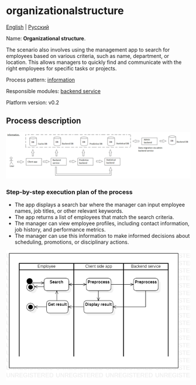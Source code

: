 # organizationalstructure

[English](organizationalstructure.md) | [Русский](organizationalstructure.ru.md)

Name: **Organizational structure**.

The scenario also involves using the management app to search for employees based on various criteria, such as name, department, or location. 
This allows managers to quickly find and communicate with the right employees for specific tasks or projects.

Process pattern: [information](../../processpatterns/information.md)

Responsible modules: [backend service](../../backend/systembackend.md)

Platform version: v0.2

## Process description

![information_overall](../../img/processpatterns/information_overall.png)

### Step-by-step execution plan of the process

- The app displays a search bar where the manager can input employee names, job titles, or other relevant keywords.
- The app returns a list of employees that match the search criteria.
- The manager can view employee profiles, including contact information, job history, and performance metrics.
- The manager can use this information to make informed decisions about scheduling, promotions, or disciplinary actions.

![systembackend.organizationalstructure](../../img/activitydiagrams/systembackend.organizationalstructure.png)
